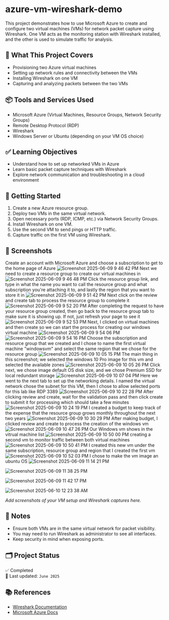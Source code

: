 # azure-vm-wireshark-demo

This project demonstrates how to use Microsoft Azure to create and configure two virtual machines (VMs) for network packet capture using Wireshark. One VM acts as the monitoring station with Wireshark installed, and the other is used to simulate traffic for analysis.

## 🔧 What This Project Covers

- Provisioning two Azure virtual machines
- Setting up network rules and connectivity between the VMs
- Installing Wireshark on one VM
- Capturing and analyzing packets between the two VMs

## 📦 Tools and Services Used

- Microsoft Azure (Virtual Machines, Resource Groups, Network Security Groups)
- Remote Desktop Protocol (RDP)
- Wireshark
- Windows Server or Ubuntu (depending on your VM OS choice)

## ✅ Learning Objectives

- Understand how to set up networked VMs in Azure
- Learn basic packet capture techniques with Wireshark
- Explore network communication and troubleshooting in a cloud environment

## 🚀 Getting Started

1. Create a new Azure resource group.
2. Deploy two VMs in the same virtual network.
3. Open necessary ports (RDP, ICMP, etc.) via Network Security Groups.
4. Install Wireshark on one VM.
5. Use the second VM to send pings or HTTP traffic.
6. Capture traffic on the first VM using Wireshark.

## 📸 Screenshots
Create an account with Microsoft Azure and choose a subscription to get to the home page of Azure
![Screenshot 2025-06-09 9 46 42 PM](https://github.com/user-attachments/assets/405c154a-b484-4272-a629-d2aaf3cb86f6)
Next we need to create a resource group to create our virtual machines in 
![Screenshot 2025-06-09 9 46 48 PM](https://github.com/user-attachments/assets/bfee635f-eb04-4673-bb60-8c772b261fa6)
Click the resource group link, and type in what the name you want to call the resource group and what subscription you're attaching it to, and lastly the region that you want to store it in
![Screenshot 2025-06-09 9 51 42 PM](https://github.com/user-attachments/assets/86f86388-0a6c-4818-860f-80ddbd4b5c10)
Next click on the review and create tab to process the resource group to complete it
![Screenshot 2025-06-09 9 52 20 PM](https://github.com/user-attachments/assets/6c0b7fa7-da9c-45fa-a4e0-d1ec5092278d)
After completing the request to have your resource group created, then go back to the resource group tab to make sure it is showing up. If not, just refresh your page to see it
![Screenshot 2025-06-09 9 52 53 PM](https://github.com/user-attachments/assets/4ebadcf7-27be-4df5-ac61-2d748fd6cda9)
Next, I clicked on virtual machines and then create so we can start the process for creating our windows virtual machine
![Screenshot 2025-06-09 9 54 06 PM](https://github.com/user-attachments/assets/78f3b209-aad7-4766-8037-33671c16e80c)
![Screenshot 2025-06-09 9 54 16 PM](https://github.com/user-attachments/assets/73da6bf8-5b85-44b7-a834-4ed30f4f4847)
Choose the subscription and resource group that we created and I chose to name the first virtual machine "windowsvm" and select the same region that we chose for the resource group
![Screenshot 2025-06-09 10 05 15 PM](https://github.com/user-attachments/assets/5290f89c-82a7-47a8-85dd-6f7552b28266)
The main thing in this screenshot; we selected the windows 10 Pro image for this vm and selected the available zones
![Screenshot 2025-06-09 10 05 26 PM](https://github.com/user-attachments/assets/295e174f-eaa6-4fbe-b739-53df8a76c107)
Click next, we chose image default OS disk size, and we chose Premium SSD for local redundant storage
![Screenshot 2025-06-09 10 07 04 PM](https://github.com/user-attachments/assets/1e264d51-8549-40b3-8030-bd63d1f0926a)
Here we went to the next tab to set up the networking details. I named the virtual network chose the subnet for this VM, then I chose to allow selected ports for this lab like RDP 3389
![Screenshot 2025-06-09 10 22 28 PM](https://github.com/user-attachments/assets/87d7cff2-3b35-4a2f-b90e-92995976a4c2)
After clicking review and create, wait for the validation pass and then click create to submit it for processing which should take a few minutes
![Screenshot 2025-06-09 10 24 19 PM](https://github.com/user-attachments/assets/1d95b85c-2107-4817-b333-4572e47f95d2)
I created a budget to keep track of the expense that the resource group grows monthly throughout the next two years
![Screenshot 2025-06-09 10 30 29 PM](https://github.com/user-attachments/assets/75458537-9e04-4ac9-b66b-c22c9cceab8a)
After making budget, I clicked review and create to process the creation of the windows vm
![Screenshot 2025-06-09 10 47 26 PM](https://github.com/user-attachments/assets/3d861778-1598-466e-9553-82bca8425d82)
Our Windows vm shows in the vitrual machine list
![Screenshot 2025-06-09 10 50 00 PM](https://github.com/user-attachments/assets/53001b94-062d-4602-9c76-bd92ac06cc35)
creating a second vm to monitor traffic between both virtual machines
![Screenshot 2025-06-09 10 50 41 PM](https://github.com/user-attachments/assets/e0514027-d1ff-4e1f-adea-e9215fadf978)
I created this new vm under the same subscription, resource group and region that I created the first vm
![Screenshot 2025-06-09 10 52 03 PM](https://github.com/user-attachments/assets/eeac7128-4c0f-4aaf-babe-ddcd4b2f19db)
I chose to make the vm image an ubuntu OS
![Screenshot 2025-06-09 11 14 21 PM](https://github.com/user-attachments/assets/173ec526-6b5e-4c62-ba13-cc6ca2b5f5ee)

![Screenshot 2025-06-09 11 38 25 PM](https://github.com/user-attachments/assets/416554f9-adc1-4bb6-9489-46613fd3c535)

![Screenshot 2025-06-09 11 42 17 PM](https://github.com/user-attachments/assets/a520ee87-db9b-472d-8b72-99b24b280c73)

![Screenshot 2025-06-10 12 23 38 AM](https://github.com/user-attachments/assets/f89d6f04-0881-4815-9087-9f406090a308)


_Add screenshots of your VM setup and Wireshark captures here._

## 🧠 Notes

- Ensure both VMs are in the same virtual network for packet visibility.
- You may need to run Wireshark as administrator to see all interfaces.
- Keep security in mind when exposing ports.

## 🗂️ Project Status

✅ Completed  
📅 Last updated: `June 2025`

## 📚 References

- [Wireshark Documentation](https://www.wireshark.org/docs/)
- [Microsoft Azure Docs](https://learn.microsoft.com/en-us/azure/virtual-machines/)
